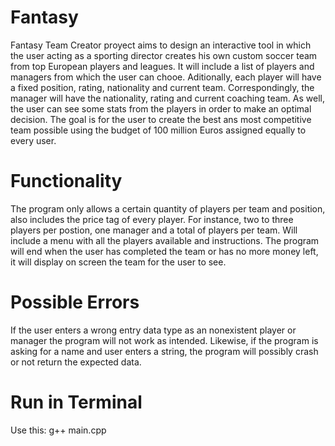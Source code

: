 # Fantasy

Fantasy Team Creator proyect aims to design an interactive tool in which the user acting as a sporting director creates his own custom soccer team from top European players and leagues. It will include a list of players and managers from which the user can chooe. Aditionally, each player will have a fixed position, rating, nationality and current team. Correspondingly, the manager will have the nationality, rating and current coaching team. As well, the user can see some stats from the players in order to make an optimal decision. The goal is for the user to create the best ans most competitive team possible using the budget of 100 million Euros assigned equally to every user.

# Functionality
The program only allows a certain quantity of players per team and position, also includes the price tag of every player. 
For instance, two to three players per postion, one manager and a total of players per team. 
Will include a menu with all the players available and instructions. 
The program will end when the user has completed the team or has no more money left, it will display on screen the team for the user to see.

# Possible Errors
If the user enters a wrong entry data type as an nonexistent player or manager the program will not work as intended. Likewise, if the program is asking for a name and user enters a string, the program will possibly crash or not return the expected data.

# Run in Terminal
Use this: 
g++ main.cpp
